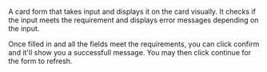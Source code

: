 A card form that takes input and displays it on the card visually. It checks if the input meets the requirement and displays error messages depending on the input.

Once filled in and all the fields meet the requirements, you can click confirm and it'll show you a successfull message. You may then click continue for the form to refresh.

